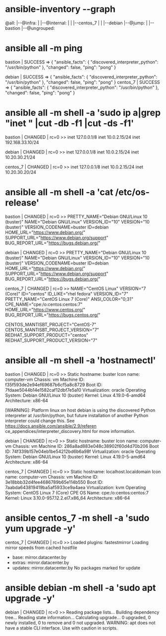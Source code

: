 # ansible-inventory --graph

@all:
  |--@infra:
  |  |--@internal:
  |  |  |--centos_7
  |  |  |--debian
  |--@jump:
  |  |--bastion
  |--@ungrouped:

# ansible all -m ping

bastion | SUCCESS => {
    "ansible_facts": {
        "discovered_interpreter_python": "/usr/bin/python"
    },
    "changed": false,
    "ping": "pong"
}

debian | SUCCESS => {
    "ansible_facts": {
        "discovered_interpreter_python": "/usr/bin/python"
    },
    "changed": false,
    "ping": "pong"
}
centos_7 | SUCCESS => {
    "ansible_facts": {
        "discovered_interpreter_python": "/usr/bin/python"
    },
    "changed": false,
    "ping": "pong"
}

# ansible all -m shell -a 'sudo ip a|grep "inet " |cut -db -f1 |cut -ds -f1'

bastion | CHANGED | rc=0 >>
    inet 127.0.0.1/8 
    inet 10.0.2.15/24 
    inet 192.168.33.10/24 

debian | CHANGED | rc=0 >>
    inet 127.0.0.1/8 
    inet 10.0.2.15/24 
    inet 10.20.30.21/24 

centos_7 | CHANGED | rc=0 >>
    inet 127.0.0.1/8 
    inet 10.0.2.15/24 
    inet 10.20.30.20/24 



# ansible all -m shell -a 'cat /etc/os-release'

bastion | CHANGED | rc=0 >>
PRETTY_NAME="Debian GNU/Linux 10 (buster)"
NAME="Debian GNU/Linux"
VERSION_ID="10"
VERSION="10 (buster)"
VERSION_CODENAME=buster
ID=debian
HOME_URL="https://www.debian.org/"
SUPPORT_URL="https://www.debian.org/support"
BUG_REPORT_URL="https://bugs.debian.org/"



debian | CHANGED | rc=0 >>
PRETTY_NAME="Debian GNU/Linux 10 (buster)"
NAME="Debian GNU/Linux"
VERSION_ID="10"
VERSION="10 (buster)"
VERSION_CODENAME=buster
ID=debian
HOME_URL="https://www.debian.org/"
SUPPORT_URL="https://www.debian.org/support"
BUG_REPORT_URL="https://bugs.debian.org/"

centos_7 | CHANGED | rc=0 >>
NAME="CentOS Linux"
VERSION="7 (Core)"
ID="centos"
ID_LIKE="rhel fedora"
VERSION_ID="7"
PRETTY_NAME="CentOS Linux 7 (Core)"
ANSI_COLOR="0;31"
CPE_NAME="cpe:/o:centos:centos:7"
HOME_URL="https://www.centos.org/"
BUG_REPORT_URL="https://bugs.centos.org/"

CENTOS_MANTISBT_PROJECT="CentOS-7"
CENTOS_MANTISBT_PROJECT_VERSION="7"
REDHAT_SUPPORT_PRODUCT="centos"
REDHAT_SUPPORT_PRODUCT_VERSION="7"


# ansible all -m shell -a 'hostnamectl'

bastion | CHANGED | rc=0 >>
   Static hostname: buster
         Icon name: computer-vm
           Chassis: vm
        Machine ID: f35f593de2e94ef69687b6cf5a8c8729
           Boot ID: 7fdaae5044b14e1582caf12dbf7e5a10
    Virtualization: oracle
  Operating System: Debian GNU/Linux 10 (buster)
            Kernel: Linux 4.19.0-6-amd64
      Architecture: x86-64

[WARNING]: Platform linux on host debian is using the discovered Python
interpreter at /usr/bin/python, but future installation of another Python
interpreter could change this. See https://docs.ansible.com/ansible/2.9/referen
ce_appendices/interpreter_discovery.html for more information.

debian | CHANGED | rc=0 >>
   Static hostname: buster
         Icon name: computer-vm
           Chassis: vm
        Machine ID: 286a8ad883e048c38902f60d4d70b206
           Boot ID: 74f339b157e04eb1be54212bd6b6a98f
    Virtualization: oracle
  Operating System: Debian GNU/Linux 10 (buster)
            Kernel: Linux 4.19.0-5-amd64
      Architecture: x86-64

centos_7 | CHANGED | rc=0 >>
   Static hostname: localhost.localdomain
         Icon name: computer-vm
           Chassis: vm
        Machine ID: 3e18bbb32d4fee4686789b65e114b550
           Boot ID: 7aabda643819419ba5af5933ce9a4aea
    Virtualization: kvm
  Operating System: CentOS Linux 7 (Core)
       CPE OS Name: cpe:/o:centos:centos:7
            Kernel: Linux 3.10.0-957.12.2.el7.x86_64
      Architecture: x86-64




# ansible centos_7 -m shell -a 'sudo yum  upgrade -y'

centos_7 | CHANGED | rc=0 >>
Loaded plugins: fastestmirror
Loading mirror speeds from cached hostfile
 * base: mirror.datacenter.by
 * extras: mirror.datacenter.by
 * updates: mirror.datacenter.by
No packages marked for update

# ansible debian -m shell -a 'sudo apt upgrade -y'

debian | CHANGED | rc=0 >>
Reading package lists...
Building dependency tree...
Reading state information...
Calculating upgrade...
0 upgraded, 0 newly installed, 0 to remove and 0 not upgraded.
WARNING: apt does not have a stable CLI interface. Use with caution in scripts.
